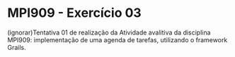 # MPI909 - Exercício 03
(ignorar)Tentativa 01 de realização da Atividade avalitiva da disciplina MPI909: implementação de uma agenda de tarefas, utilizando o framework Grails.
